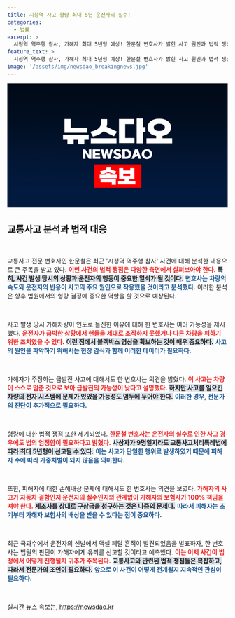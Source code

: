 ```yaml
---
title: 시청역 사고 형량 최대 5년 운전자의 실수!
categories:
  - 법률
excerpt: >
  시청역 역주행 참사, 가해자 최대 5년형 예상! 한문철 변호사가 밝힌 사고 원인과 법적 쟁점은 과연 무엇일까? 블랙박스 영상에 숨겨진 진실이 드러날까?
feature_text: >
  시청역 역주행 참사, 가해자 최대 5년형 예상! 한문철 변호사가 밝힌 사고 원인과 법적 쟁점은 과연 무엇일까? 블랙박스 영상에 숨겨진 진실이 드러날까?
image: '/assets/img/newsdao_breakingnews.jpg'
---
```


<p><img src="/assets/img/newsdao_breakingnews.jpg" alt="ontimetimes 속보" /></p>

<h2 data-ke-size="size26">교통사고 분석과 법적 대응</h2>

<p data-ke-size="size16">&nbsp;</p>

<p>교통사고 전문 변호사인 한문철은 최근 '시청역 역주행 참사' 사건에 대해 분석한 내용으로 큰 주목을 받고 있다. <b><span style="color: #ee2323;">이번 사건의 법적 쟁점은 다양한 측면에서 살펴보아야 한다.</span></b> <b><span style="background-color: #21538527;">특히, 사건 발생 당시의 상황과 운전자의 행동이 중요한 열쇠가 될 것이다.</span></b> <b><span style="color: #1a5490;">변호사는 차량의 속도와 운전자의 반응이 사고의 주요 원인으로 작용했을 것이라고 분석했다.</span></b> 이러한 분석은 향후 법원에서의 형량 결정에 중요한 역할을 할 것으로 예상된다.</p>

<p data-ke-size="size16">&nbsp;</p>

<p>사고 발생 당시 가해차량이 인도로 돌진한 이유에 대해 한 변호사는 여러 가능성을 제시했다. <b><span style="color: #ee2323;">운전자가 급박한 상황에서 핸들을 제대로 조작하지 못했거나 다른 차량을 피하기 위한 조치였을 수 있다.</span></b> <b><span style="background-color: #21538527;">이런 점에서 블랙박스 영상을 확보하는 것이 매우 중요하다.</span></b> <b><span style="color: #1a5490;">사고의 원인을 파악하기 위해서는 현장 감식과 함께 이러한 데이터가 필요하다.</span></b></p>

<p data-ke-size="size16">&nbsp;</p>

<p>가해자가 주장하는 급발진 사고에 대해서도 한 변호사는 의견을 밝혔다. <b><span style="color: #ee2323;">이 사고는 차량이 스스로 멈춘 것으로 보아 급발진의 가능성이 낮다고 설명했다.</span></b> <b><span style="background-color: #21538527;">하지만 사고를 일으킨 차량의 전자 시스템에 문제가 있었을 가능성도 염두에 두어야 한다.</span></b> <b><span style="color: #1a5490;">이러한 경우, 전문가의 진단이 추가적으로 필요하다.</span></b> </p>

<p data-ke-size="size16">&nbsp;</p>

<p>형량에 대한 법적 쟁점 또한 제기되었다. <b><span style="color: #ee2323;">한문철 변호사는 운전자의 실수로 인한 사고 경우에도 법의 엄정함이 필요하다고 밝혔다.</span></b> <b><span style="background-color: #21538527;">사상자가 9명일지라도 교통사고처리특례법에 따라 최대 5년형이 선고될 수 있다.</span></b> <b><span style="color: #1a5490;">이는 사고가 단일한 행위로 발생하였기 때문에 피해자 수에 따라 가중처벌이 되지 않음을 의미한다.</span></b> </p>

<p data-ke-size="size16">&nbsp;</p>

<p>또한, 피해자에 대한 손해배상 문제에 대해서도 한 변호사는 의견을 보였다. <b><span style="color: #ee2323;">가해자의 사고가 자동차 결함인지 운전자의 실수인지와 관계없이 가해자의 보험사가 100% 책임을 져야 한다.</span></b> <b><span style="background-color: #21538527;">제조사를 상대로 구상금을 청구하는 것은 나중의 문제다.</span></b> <b><span style="color: #1a5490;">따라서 피해자는 초기부터 가해자 보험사의 배상을 받을 수 있다는 점이 중요하다.</span></b></p>

<p data-ke-size="size16">&nbsp;</p>

<p>최근 국과수에서 운전자의 신발에서 액셀 페달 흔적이 발견되었음을 발표하자, 한 변호사는 법원의 판단이 가해자에게 유죄를 선고할 것이라고 예측했다. <b><span style="color: #ee2323;">이는 이제 사건이 법정에서 어떻게 진행될지 귀추가 주목된다.</span></b> <b><span style="background-color: #21538527;">교통사고와 관련된 법적 쟁점들은 복잡하고, 따라서 전문가의 조언이 필요하다.</span></b> <b><span style="color: #1a5490;">앞으로 이 사건이 어떻게 전개될지 지속적인 관심이 필요하다.</span></b></p>

<p data-ke-size="size16">&nbsp;</p>
실시간 뉴스 속보는, <a href="https://newsdao.kr" rel="dofollow">https://newsdao.kr</a>


